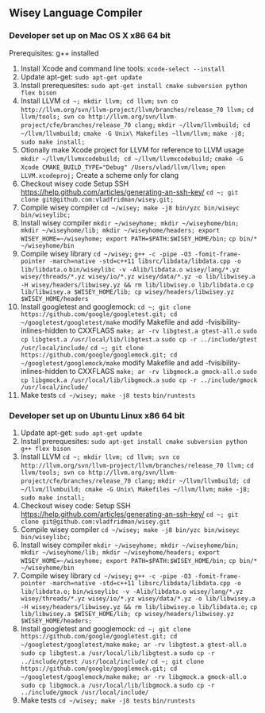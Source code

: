 ## Wisey Language Compiler ##

### Developer set up on Mac OS X x86 64 bit ###

Prerequisites: g++ installed

1. Install Xcode and command line tools: `xcode-select --install`
2. Update apt-get: `sudo apt-get update`
3. Install prerequesites: `sudo apt-get install cmake subversion python flex bison`
4. Install LLVM
  `cd ~; mkdir llvm; cd llvm;`
  `svn co http://llvm.org/svn/llvm-project/llvm/branches/release_70 llvm;`
  `cd llvm/tools; svn co http://llvm.org/svn/llvm-project/cfe/branches/release_70 clang;`
  `mkdir ~/llvm/llvmbuild; cd ~/llvm/llvmbuild;`
  `cmake -G Unix\ Makefiles ~llvm/llvm;`
  `make -j8;`
  `sudo make install;`
5. Otionally make Xcode project for LLVM for reference to LLVM usage
  `mkdir ~/llvm/llvmxcodebuild; cd ~/llvm/llvmxcodebuild;`
  `cmake -G Xcode CMAKE_BUILD_TYPE="Debug" /Users/vlad/llvm/llvm;`
  `open LLVM.xcodeproj;`
  Create a scheme only for clang
6. Checkout wisey code
  Setup SSH https://help.github.com/articles/generating-an-ssh-key/
  `cd ~; git clone git@github.com:vladfridman/wisey.git;`
7. Compile wisey compiler
  `cd ~/wisey; make -j8 bin/yzc bin/wiseyc bin/wiseylibc;`
8. Install wisey compiler
  `mkdir ~/wiseyhome; mkdir ~/wiseyhome/bin; mkdir ~/wiseyhome/lib; mkdir ~/wiseyhome/headers; export WISEY_HOME=~/wiseyhome; export PATH=$PATH:$WISEY_HOME/bin;`
  `cp bin/* ~/wiseyhome/bin`
10. Compile wisey library
  `cd ~/wisey;`
  `g++ -c -pipe -O3 -fomit-frame-pointer -march=native -std=c++11 libsrc/libdata/libdata.cpp -o lib/libdata.o` 
  `bin/wiseylibc -v -Alib/libdata.o wisey/lang/*.yz wisey/threads/*.yz wisey/io/*.yz wisey/data/*.yz -o lib/libwisey.a -H wisey/headers/libwisey.yz && rm lib/libwisey.o lib/libdata.o`
  `cp lib/libwisey.a $WISEY_HOME/lib; cp wisey/headers/libwisey.yz $WISEY_HOME/headers`
11. Install googletest and googlemock:
  `cd ~; git clone https://github.com/google/googletest.git; cd ~/googletest/googletest/make`
  modify Makefile and add -fvisibility-inlines-hidden to CXXFLAGS
  `make; ar -rv libgtest.a gtest-all.o`
  `sudo cp libgtest.a /usr/local/lib/libgtest.a` 
  `sudo cp -r ../include/gtest /usr/local/include/`
  `cd ~; git clone https://github.com/google/googlemock.git; cd ~/googletest/googlemock/make`
  modify Makefile and add -fvisibility-inlines-hidden to CXXFLAGS
  `make; ar -rv libgmock.a gmock-all.o`
  `sudo cp libgmock.a /usr/local/lib/libgmock.a`
  `sudo cp -r ../include/gmock /usr/local/include/`
12. Make tests
  `cd ~/wisey; make -j8 tests`
  `bin/runtests`

### Developer set up on Ubuntu Linux x86 64 bit ###

1. Update apt-get: `sudo apt-get update`
2. Install prerequesites: `sudo apt-get install cmake subversion python g++ flex bison`
3. Install LLVM 
  `cd ~; mkdir llvm; cd llvm; svn co http://llvm.org/svn/llvm-project/llvm/branches/release_70 llvm;`
  `cd llvm/tools; svn co http://llvm.org/svn/llvm-project/cfe/branches/release_70 clang;`
  `mkdir ~/llvm/llvmbuild; cd ~/llvm/llvmbuild; cmake -G Unix\ Makefiles ~/llvm/llvm;`
  `make -j8;`
  `sudo make install;`
4. Checkout wisey code: 
  Setup SSH https://help.github.com/articles/generating-an-ssh-key/
  `cd ~; git clone git@github.com:vladfridman/wisey.git`
5. Compile wisey compiler
  `cd ~/wisey; make -j8 bin/yzc bin/wiseyc bin/wiseylibc;`
6. Install wisey compiler
  `mkdir ~/wiseyhome; mkdir ~/wiseyhome/bin; mkdir ~/wiseyhome/lib; mkdir ~/wiseyhome/headers; export WISEY_HOME=~/wiseyhome; export PATH=$PATH:$WISEY_HOME/bin;`
  `cp bin/* ~/wiseyhome/bin`
7. Compile wisey library
  `cd ~/wisey;`
  `g++ -c -pipe -O3 -fomit-frame-pointer -march=native -std=c++11 libsrc/libdata/libdata.cpp -o lib/libdata.o;` 
  `bin/wiseylibc -v -Alib/libdata.o wisey/lang/*.yz wisey/threads/*.yz wisey/io/*.yz wisey/data/*.yz -o lib/libwisey.a -H wisey/headers/libwisey.yz && rm lib/libwisey.o lib/libdata.o;`
  `cp lib/libwisey.a $WISEY_HOME/lib; cp wisey/headers/libwisey.yz $WISEY_HOME/headers;`
8. Install googletest and googlemock:
  `cd ~; git clone https://github.com/google/googletest.git; cd ~/googletest/googletest/make`
  `make; ar -rv libgtest.a gtest-all.o`
  `sudo cp libgtest.a /usr/local/lib/libgtest.a` 
  `sudo cp -r ../include/gtest /usr/local/include/`
  `cd ~; git clone https://github.com/google/googlemock.git; cd ~/googletest/googlemock/make`
  `make; ar -rv libgmock.a gmock-all.o`
  `sudo cp libgmock.a /usr/local/lib/libgmock.a`
  `sudo cp -r ../include/gmock /usr/local/include/`
9. Make tests
  `cd ~/wisey; make -j8 tests`
  `bin/runtests`


